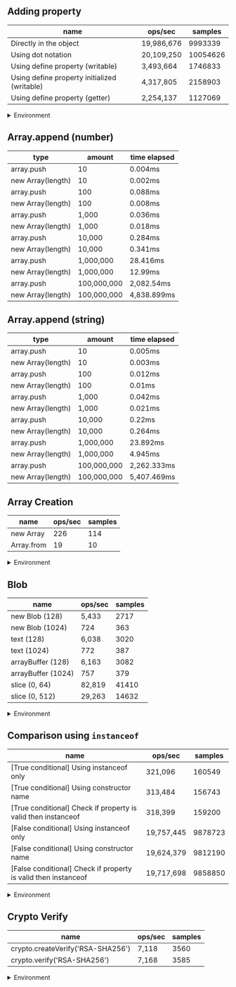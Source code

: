 ## Adding property

|name|ops/sec|samples|
|-|-|-|
|Directly in the object|19,986,676|9993339|
|Using dot notation|20,109,250|10054626|
|Using define property (writable)|3,493,664|1746833|
|Using define property initialized (writable)|4,317,805|2158903|
|Using define property (getter)|2,254,137|1127069|


<details>
<summary>Environment</summary>

* __Machine:__ linux x64 | 4 vCPUs | 15.2GB Mem
* __Run:__ Sun Jun 23 2024 22:39:47 GMT+0000 (Coordinated Universal Time)
</details>

<!--
{"environment":{"platform":"linux","arch":"x64","cpus":4,"totalMemory":15.245216369628906},"benchmarks":[{"name":"Directly in the object","opsSec":19986676.88068154,"samples":9993339},{"name":"Using dot notation","opsSec":20109250.6324695,"samples":10054626},{"name":"Using define property (writable)","opsSec":3493664.9309353987,"samples":1746833},{"name":"Using define property initialized (writable)","opsSec":4317805.0414478835,"samples":2158903},{"name":"Using define property (getter)","opsSec":2254137.053265971,"samples":1127069}]}-->

## Array.append (number)

|type|amount|time elapsed|
|-|-|-|
array.push|10|0.004ms
new Array(length)|10|0.002ms
array.push|100|0.088ms
new Array(length)|100|0.008ms
array.push|1,000|0.036ms
new Array(length)|1,000|0.018ms
array.push|10,000|0.284ms
new Array(length)|10,000|0.341ms
array.push|1,000,000|28.416ms
new Array(length)|1,000,000|12.99ms
array.push|100,000,000|2,082.54ms
new Array(length)|100,000,000|4,838.899ms
## Array.append (string)

|type|amount|time elapsed|
|-|-|-|
array.push|10|0.005ms
new Array(length)|10|0.003ms
array.push|100|0.012ms
new Array(length)|100|0.01ms
array.push|1,000|0.042ms
new Array(length)|1,000|0.021ms
array.push|10,000|0.22ms
new Array(length)|10,000|0.264ms
array.push|1,000,000|23.892ms
new Array(length)|1,000,000|4.945ms
array.push|100,000,000|2,262.333ms
new Array(length)|100,000,000|5,407.469ms

## Array Creation

|name|ops/sec|samples|
|-|-|-|
|new Array|226|114|
|Array.from|19|10|


<details>
<summary>Environment</summary>

* __Machine:__ linux x64 | 4 vCPUs | 15.2GB Mem
* __Run:__ Sun Jun 23 2024 22:50:29 GMT+0000 (Coordinated Universal Time)
</details>

<!--
{"environment":{"platform":"linux","arch":"x64","cpus":4,"totalMemory":15.245216369628906},"benchmarks":[{"name":"new Array","opsSec":226.1940311169064,"samples":114},{"name":"Array.from","opsSec":19.843636667409957,"samples":10}]}-->

## Blob

|name|ops/sec|samples|
|-|-|-|
|new Blob (128)|5,433|2717|
|new Blob (1024)|724|363|
|text (128)|6,038|3020|
|text (1024)|772|387|
|arrayBuffer (128)|6,163|3082|
|arrayBuffer (1024)|757|379|
|slice (0, 64)|82,819|41410|
|slice (0, 512)|29,263|14632|


<details>
<summary>Environment</summary>

* __Machine:__ linux x64 | 4 vCPUs | 15.2GB Mem
* __Run:__ Sun Jun 23 2024 22:54:32 GMT+0000 (Coordinated Universal Time)
</details>

<!--
{"environment":{"platform":"linux","arch":"x64","cpus":4,"totalMemory":15.245216369628906},"benchmarks":[{"name":"new Blob (128)","opsSec":5433.579647411369,"samples":2717},{"name":"new Blob (1024)","opsSec":724.8833896266176,"samples":363},{"name":"text (128)","opsSec":6038.962530393164,"samples":3020},{"name":"text (1024)","opsSec":772.653135778614,"samples":387},{"name":"arrayBuffer (128)","opsSec":6163.944068371453,"samples":3082},{"name":"arrayBuffer (1024)","opsSec":757.0693104704236,"samples":379},{"name":"slice (0, 64)","opsSec":82819.22017422029,"samples":41410},{"name":"slice (0, 512)","opsSec":29263.76062243713,"samples":14632}]}-->

## Comparison using `instanceof`

|name|ops/sec|samples|
|-|-|-|
|[True conditional] Using instanceof only|321,096|160549|
|[True conditional] Using constructor name|313,484|156743|
|[True conditional] Check if property is valid then instanceof |318,399|159200|
|[False conditional] Using instanceof only|19,757,445|9878723|
|[False conditional] Using constructor name|19,624,379|9812190|
|[False conditional] Check if property is valid then instanceof |19,717,698|9858850|


<details>
<summary>Environment</summary>

* __Machine:__ linux x64 | 4 vCPUs | 15.2GB Mem
* __Run:__ Sun Jun 23 2024 22:59:59 GMT+0000 (Coordinated Universal Time)
</details>

<!--
{"environment":{"platform":"linux","arch":"x64","cpus":4,"totalMemory":15.245216369628906},"benchmarks":[{"name":"[True conditional] Using instanceof only","opsSec":321096.8427669724,"samples":160549},{"name":"[True conditional] Using constructor name","opsSec":313484.06266856473,"samples":156743},{"name":"[True conditional] Check if property is valid then instanceof ","opsSec":318399.2199218999,"samples":159200},{"name":"[False conditional] Using instanceof only","opsSec":19757445.762893375,"samples":9878723},{"name":"[False conditional] Using constructor name","opsSec":19624379.018794175,"samples":9812190},{"name":"[False conditional] Check if property is valid then instanceof ","opsSec":19717698.462057948,"samples":9858850}]}-->

## Crypto Verify

|name|ops/sec|samples|
|-|-|-|
|crypto.createVerify('RSA-SHA256')|7,118|3560|
|crypto.verify('RSA-SHA256')|7,168|3585|


<details>
<summary>Environment</summary>

* __Machine:__ linux x64 | 4 vCPUs | 15.2GB Mem
* __Run:__ Sun Jun 23 2024 23:04:35 GMT+0000 (Coordinated Universal Time)
</details>

<!--
{"environment":{"platform":"linux","arch":"x64","cpus":4,"totalMemory":15.245216369628906},"benchmarks":[{"name":"crypto.createVerify('RSA-SHA256')","opsSec":7118.50420294884,"samples":3560},{"name":"crypto.verify('RSA-SHA256')","opsSec":7168.496952569883,"samples":3585}]}-->
